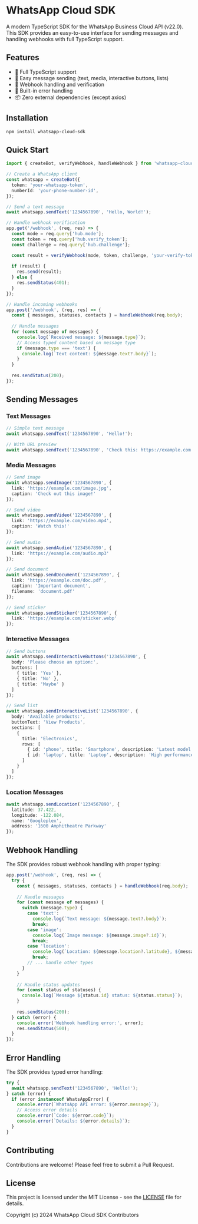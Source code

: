 # WhatsApp Cloud SDK

A modern TypeScript SDK for the WhatsApp Business Cloud API (v22.0). This SDK provides an easy-to-use interface for sending messages and handling webhooks with full TypeScript support.

## Features

- 🚀 Full TypeScript support
- 📝 Easy message sending (text, media, interactive buttons, lists)
- 🔄 Webhook handling and verification
- 💪 Built-in error handling
- 📦 Zero external dependencies (except axios)

## Installation

```bash
npm install whatsapp-cloud-sdk
```

## Quick Start

```typescript
import { createBot, verifyWebhook, handleWebhook } from 'whatsapp-cloud-sdk';

// Create a WhatsApp client
const whatsapp = createBot({
  token: 'your-whatsapp-token',
  numberId: 'your-phone-number-id',
});

// Send a text message
await whatsapp.sendText('1234567890', 'Hello, World!');

// Handle webhook verification
app.get('/webhook', (req, res) => {
  const mode = req.query['hub.mode'];
  const token = req.query['hub.verify_token'];
  const challenge = req.query['hub.challenge'];

  const result = verifyWebhook(mode, token, challenge, 'your-verify-token');
  
  if (result) {
    res.send(result);
  } else {
    res.sendStatus(401);
  }
});

// Handle incoming webhooks
app.post('/webhook', (req, res) => {
  const { messages, statuses, contacts } = handleWebhook(req.body);
  
  // Handle messages
  for (const message of messages) {
    console.log(`Received message: ${message.type}`);
    // Access typed content based on message type
    if (message.type === 'text') {
      console.log(`Text content: ${message.text?.body}`);
    }
  }
  
  res.sendStatus(200);
});
```

## Sending Messages

### Text Messages

```typescript
// Simple text message
await whatsapp.sendText('1234567890', 'Hello!');

// With URL preview
await whatsapp.sendText('1234567890', 'Check this: https://example.com', true);
```

### Media Messages

```typescript
// Send image
await whatsapp.sendImage('1234567890', {
  link: 'https://example.com/image.jpg',
  caption: 'Check out this image!'
});

// Send video
await whatsapp.sendVideo('1234567890', {
  link: 'https://example.com/video.mp4',
  caption: 'Watch this!'
});

// Send audio
await whatsapp.sendAudio('1234567890', {
  link: 'https://example.com/audio.mp3'
});

// Send document
await whatsapp.sendDocument('1234567890', {
  link: 'https://example.com/doc.pdf',
  caption: 'Important document',
  filename: 'document.pdf'
});

// Send sticker
await whatsapp.sendSticker('1234567890', {
  link: 'https://example.com/sticker.webp'
});
```

### Interactive Messages

```typescript
// Send buttons
await whatsapp.sendInteractiveButtons('1234567890', {
  body: 'Please choose an option:',
  buttons: [
    { title: 'Yes' },
    { title: 'No' },
    { title: 'Maybe' }
  ]
});

// Send list
await whatsapp.sendInteractiveList('1234567890', {
  body: 'Available products:',
  buttonText: 'View Products',
  sections: [
    {
      title: 'Electronics',
      rows: [
        { id: 'phone', title: 'Smartphone', description: 'Latest model' },
        { id: 'laptop', title: 'Laptop', description: 'High performance' }
      ]
    }
  ]
});
```

### Location Messages

```typescript
await whatsapp.sendLocation('1234567890', {
  latitude: 37.422,
  longitude: -122.084,
  name: 'Googleplex',
  address: '1600 Amphitheatre Parkway'
});
```

## Webhook Handling

The SDK provides robust webhook handling with proper typing:

```typescript
app.post('/webhook', (req, res) => {
  try {
    const { messages, statuses, contacts } = handleWebhook(req.body);
    
    // Handle messages
    for (const message of messages) {
      switch (message.type) {
        case 'text':
          console.log(`Text message: ${message.text?.body}`);
          break;
        case 'image':
          console.log(`Image message: ${message.image?.id}`);
          break;
        case 'location':
          console.log(`Location: ${message.location?.latitude}, ${message.location?.longitude}`);
          break;
        // ... handle other types
      }
    }
    
    // Handle status updates
    for (const status of statuses) {
      console.log(`Message ${status.id} status: ${status.status}`);
    }
    
    res.sendStatus(200);
  } catch (error) {
    console.error('Webhook handling error:', error);
    res.sendStatus(500);
  }
});
```

## Error Handling

The SDK provides typed error handling:

```typescript
try {
  await whatsapp.sendText('1234567890', 'Hello!');
} catch (error) {
  if (error instanceof WhatsAppError) {
    console.error(`WhatsApp API error: ${error.message}`);
    // Access error details
    console.error(`Code: ${error.code}`);
    console.error(`Details: ${error.details}`);
  }
}
```

## Contributing

Contributions are welcome! Please feel free to submit a Pull Request.

## License

This project is licensed under the MIT License - see the [LICENSE](LICENSE) file for details.

Copyright (c) 2024 WhatsApp Cloud SDK Contributors
